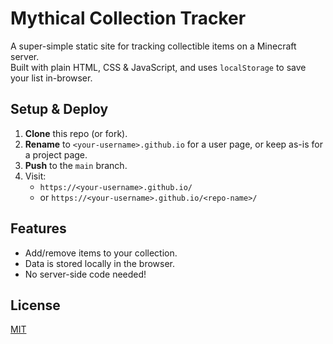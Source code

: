 # Mythical Collection Tracker

A super-simple static site for tracking collectible items on a Minecraft server.  
Built with plain HTML, CSS & JavaScript, and uses `localStorage` to save your list in-browser.

## Setup & Deploy

1. **Clone** this repo (or fork).
2. **Rename** to `<your-username>.github.io` for a user page, or keep as-is for a project page.
3. **Push** to the `main` branch.
4. Visit:  
   - `https://<your-username>.github.io/`  
   - or `https://<your-username>.github.io/<repo-name>/`

## Features

- Add/remove items to your collection.
- Data is stored locally in the browser.
- No server-side code needed!

## License

[MIT](LICENSE)
